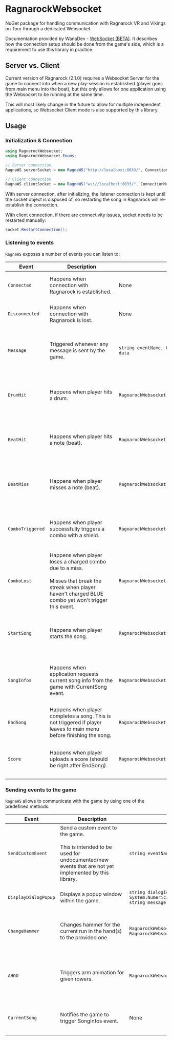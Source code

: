 # RagnarockWebsocket

NuGet package for handling communication with Ragnarock VR and Vikings on Tour through a dedicated Websocket.

Documentation provided by WanaDev - [WebSocket (BETA)](https://wanadev.notion.site/WebSocket-BETA-30cdc789baa44b899d161bcbd128227d). 
It describes how the connection setup should be done from the game's side, which is a requirement to use this library in practice.

## Server vs. Client

Current version of Ragnarock (2.1.0) requires a Websocket Server for the game to connect into when a new play-session is established (player goes from main menu into the boat), 
but this only allows for one application using the Websocket to be running at the same time.

This will most likely change in the future to allow for multiple independent applications, 
so Websocket Client mode is also supported by this library.

## Usage

### Initialization & Connection

```csharp
using RagnarockWebsocket;
using RagnarockWebsocket.Enums;

// Server connection.
RagnaWS serverSocket = new RagnaWS("http://localhost:8033/", ConnectionMode.Server);  // Equivalent to new RagnaWS(), using the default values from Wanadev documentation.

// Client connection
RagnaWS clientSocket = new RagnaWS("ws://localhost:8033/", ConnectionMode.Client);
```

With server connection, after initializing, the listener connection is kept until the socket object is disposed of, so restarting the song in Ragnarock will re-establish the connection.

With client connection, if there are connectivity issues, socket needs to be restarted manually:

```csharp
socket.RestartConnection();
```

### Listening to events

```RagnaWS``` exposes a number of events you can listen to:

<table>
	<thead>
		<th>Event</th>
		<th style="min-width: 200px;">Description</th>
		<th>Payload</th>
		<th>Example</th>
	</thead>
	<tbody>
		<tr>
			<td><code>Connected</code></td>
			<td>Happens when connection with Ragnarock is established.</td>
			<td>None</td>
			<td>

```csharp
socket.Connected += () => {
    Console.WriteLine("Connected to Ragnarock!");
}
```

</td>
		</tr>
		<tr>
			<td><code>Disconnected</code></td>
			<td>Happens when connection with Ragnarock is lost.</td>
			<td>None</td>
			<td>

```csharp
socket.Disconnected += () => {
    Console.WriteLine("Connection to Ragnarock lost!");
}
```

</td>
		</tr>
		<tr>
			<td><code>Message</code></td>
			<td>Triggered whenever any message is sent by the game.</td>
			<td><code>string eventName, Newtonsoft.Json.Linq.JToken data</code></td>
			<td>

```csharp
socket.Message += (eventName, data) => {
    Console.WriteLine($"Received event {eventName} with data {data}.");
}

// Received event ragnarockInitConnection with data connected.
// Received event DrumHit with data {hand: "Left", intensity: 0.75}.
```

</td>
		</tr>
		<tr>
			<td><code>DrumHit</code></td>
			<td>Happens when player hits a drum.</td>
			<td><code>RagnarockWebsocket.Data.DrumHitData&nbsp;data</code></td>
			<td>

```csharp
socket.DrumHit += (data) => {
    Console.WriteLine($"Drum hit with {data.hand} hand at {data.intensity} intensity.");
}

// Drum hit with Left hand at 0.0123 intensity.
// Drum hit with Right hand at 0.75 intensity.
```

</td>
		</tr>
		<tr>
			<td><code>BeatHit</code></td>
			<td>Happens when player hits a note (beat).</td>
			<td><code>RagnarockWebsocket.Data.BeatHitData&nbsp;data</code></td>
			<td>

```csharp
socket.BeatHit += (data) => {
    Console.WriteLine($"Note hit at {data.time} beat with {1000 * data.delta}ms latency.");
}

// Note hit at 120.0 beat with 4.024ms latency.
// Note hit at 120.0499667 beat with -0.241ms latency.
```

</td>
		</tr>
		<tr>
			<td><code>BeatMiss</code></td>
			<td>Happens when player misses a note (beat).</td>
			<td><code>RagnarockWebsocket.Data.BeatMissData&nbsp;data</code></td>
			<td>

```csharp
socket.BeatMiss += (data) => {
    Console.WriteLine($"Note missed at {data.time} beat.");
}

// Note missed at 120.0 beat.
// Note missed at 120.0499667 beat.
```

</td>
		</tr>
		<tr>
			<td><code>ComboTriggered</code></td>
			<td>Happens when player successfully triggers a combo with a shield.</td>
			<td><code>RagnarockWebsocket.Data.ComboTriggeredData&nbsp;data</code></td>
			<td>

```csharp
socket.ComboTriggered += (data) => {
    Console.WriteLine($"{data.level} combo triggered.");
}

// Yellow combo triggered.
// Blue combo triggered.
```

</td>
		</tr>
		<tr>
			<td><code>ComboLost</code></td>
			<td>Happens when player loses a charged combo due to a miss.<br/><br/>Misses that break the streak when player haven't charged BLUE combo yet won't trigger this event.</td>
			<td><code>RagnarockWebsocket.Data.ComboLostData&nbsp;data</code></td>
			<td>

```csharp
socket.ComboLost += (data) => {
    Console.WriteLine($"{data.GetLostAtLevel()} combo lost at {data.lostAt}.");
}

// Blue combo lost at 0.650041.
// Yellow combo lost at 1.012343.
// Yellow combo lost at 2.501231.
```

</td>
		</tr>
		<tr>
			<td><code>StartSong</code></td>
			<td>Happens when player starts the song.</td>
			<td><code>RagnarockWebsocket.Data.StartSongData&nbsp;data</code></td>
			<td>

```csharp
socket.StartSong += (data) => {
    Console.WriteLine($"Started playing {data.songTitle} by {data.songArtist}.");
}

// Started playing Dewey by Celkilt.
// Started playing Kammthar by Ultra Vomit.
```

</td>
		</tr>
		<tr>
			<td><code>SongInfos</code></td>
			<td>Happens when application requests current song info from the game with CurrentSong event.</td>
			<td><code>RagnarockWebsocket.Data.SongInfosData&nbsp;data</code></td>
			<td>

```csharp
socket.SongInfos += (data) => {
    Console.WriteLine($"Playing {data.songTitle} by {data.songAuthor}.");
}
socket.CurrentSong().Wait();

// Playing Dewey by Celkilt.
// Playing Kammthar by Ultra Vomit.
```

</td>
		</tr>
		<tr>
			<td><code>EndSong</code></td>
			<td>Happens when player completes a song. This is not triggered if player leaves to main menu before finishing the song.</td>
			<td><code>RagnarockWebsocket.Data.EndSongData&nbsp;data</code></td>
			<td>

```csharp
socket.EndSong += (data) => {
    Console.WriteLine("Finished playing a song.");
}
```

</td>
		</tr>
		<tr>
			<td><code>Score</code></td>
			<td>Happens when player uploads a score (should be right after EndSong).</td>
			<td><code>RagnarockWebsocket.Data.ScoreEventData&nbsp;data</code></td>
			<td>

```csharp
socket.Score += (data) => {
    Console.WriteLine($"Traveled {data.distance}m and only missed {data.stats.missed} notes.");
}

// Traveled 1555.403809m and only missed 5 notes.
```

</td>
		</tr>
	</tbody>
</table>

### Sending events to the game

`RagnaWS` allows to communicate with the game by using one of the predefined methods:

<table>
	<thead>
		<th>Event</th>
		<th style="min-width: 200px;">Description</th>
		<th>Parameters</th>
		<th>Example</th>
	</thead>
	<tbody>
		<tr>
			<td><code>SendCustomEvent</code></td>
			<td>Send a custom event to the game.<br/><br/>This is intended to be used for undocumented/new events that are not yet implemented by this library.</td>
			<td><code>string eventName, object data</code></td>
			<td>

```csharp
socket.SendCustomEvent("hammer", new { hammer = 1, hand = "left" }).Wait();
```

</td>
		</tr>
		<tr>
			<td><code>DisplayDialogPopup</code></td>
			<td>Displays a popup window within the game.</td>
			<td><code>string&nbsp;dialogIdentifier, string&nbsp;title, System.Numerics.Vector3&nbsp;location, string&nbsp;message, double&nbsp;duration</code></td>
			<td>

```csharp
using System.Numerics;

socket.DisplayDialogPopup("samplePopup", "Sample popup", new Vector3(200, 50, 20), "Hello world", 5).Wait();
```

</td>
		</tr>
		<tr>
			<td><code>ChangeHammer</code></td>
			<td>Changes hammer for the current run in the hand(s) to the provided one.</td>
			<td><code>RagnarockWebsocket.Enums.HammerHand&nbsp;hand, RagnarockWebsocket.Enums.Hammer&nbsp;hammer</code></td>
			<td>

```csharp
using RagnarockWebsocket.Enums;

socket.ChangeHammer(HammerHand.Left, Hammer.DrumGod).Wait();
socket.ChangeHammer(HammerHand.Right, Hammer.OriginalModel).Wait();
socket.ChangeHammer(HammerHand.Both, Hammer.Surtr).Wait();
```

</td>
		</tr>
		<tr>
			<td><code>AHOU</code></td>
			<td>Triggers arm animation for given rowers.</td>
			<td><code>RagnarockWebsocket.Enums.Rowers&nbsp;rowers</code></td>
			<td>

```csharp
using RagnarockWebsocket.Enums;

socket.AHOU(Rowers.FirstRowLeft).Wait();
socket.AHOU(Rowers.FirstRowLeft | Rowers.ThirdRowRight).Wait();
socket.AHOU(RowersUtil.SecondRow).Wait();
socket.AHOU(RowersUtil.LeftSide).Wait();
socket.AHOU(RowersUtil.All).Wait();
```

</td>
		</tr>
		<tr>
			<td><code>CurrentSong</code></td>
			<td>Notifies the game to trigger SongInfos event.</td>
			<td>None</td>
			<td>

```csharp
socket.SongInfos += (data) => {
    Console.WriteLine($"Playing {data.songTitle} by {data.songAuthor}.");
}
socket.CurrentSong().Wait();
```

</td>
		</tr>
	</tbody>
</table>